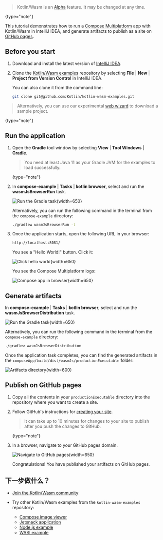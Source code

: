 [//]: # (title: 在 IntelliJ IDEA 中入门 Kotlin/Wasm)

> Kotlin/Wasm is an [Alpha](components-stability.md) feature. It may be changed at any time.
>
{type="note"}

This tutorial demonstrates how to run a [Compose Multiplatform](https://www.jetbrains.com/lp/compose-multiplatform/) 
app with Kotlin/Wasm in IntelliJ IDEA, and generate artifacts to publish as a site on [GitHub pages](https://pages.github.com/).

## Before you start

1. Download and install the latest version of [IntelliJ IDEA](https://www.jetbrains.com/idea/).
2. Clone the [Kotlin/Wasm examples](https://github.com/Kotlin/kotlin-wasm-examples/tree/main) repository 
  by selecting **File** | **New** | **Project from Version Control** in IntelliJ IDEA.

   You can also clone it from the command line:

   ```bash
   git clone git@github.com:Kotlin/kotlin-wasm-examples.git
   ```
   
> Alternatively, you can use our experimental [web wizard](https://kmp.jetbrains.com/) to download a sample project.
>
{type="note"}

## Run the application

1. Open the **Gradle** tool window by selecting **View** | **Tool Windows** | **Gradle**.

   > You need at least Java 11 as your Gradle JVM for the examples to load successfully.
   >
   {type="note"}

2. In **compose-example** | **Tasks** | **kotlin browser**, select and run the **wasmJsBrowserRun** task.

   ![Run the Gradle task](wasm-gradle-task-window.png){width=650}

    Alternatively, you can run the following command in the terminal from the `compose-example` directory:

   ```bash
   ./gradlew wasmJsBrowserRun -t
   ```

3. Once the application starts, open the following URL in your browser:

   ```bash
   http://localhost:8081/
   ```

   You see a "Hello World!" button. Click it:

   ![Click hello world](wasm-composeapp-browser-hello.png){width=650}

   You see the Compose Multiplatform logo:

   ![Compose app in browser](wasm-composeapp-browser.png){width=650}

## Generate artifacts

In **compose-example** | **Tasks** | **kotlin browser**, select and run the **wasmJsBrowserDistribution** task.

![Run the Gradle task](wasm-gradle-task-window-compose.png){width=650}

Alternatively, you can run the following command in the terminal from the `compose-example` directory:

```bash
./gradlew wasmJsBrowserDistribution
```
Once the application task completes, you can find the generated artifacts in the `composeApp/build/dist/wasmJs/productionExecutable`
folder:

![Artifacts directory](wasm-composeapp-directory.png){width=600}

## Publish on GitHub pages

1. Copy all the contents in your `productionExecutable` directory into the repository where you want to create a site.
2. Follow GitHub's instructions for [creating your site](https://docs.github.com/en/pages/getting-started-with-github-pages/creating-a-github-pages-site#creating-your-site).

   > It can take up to 10 minutes for changes to your site to publish after you push the changes to GitHub.
   >
   {type="note"}

3. In a browser, navigate to your GitHub pages domain.

   ![Navigate to GitHub pages](wasm-composeapp-github-hello.png){width=650}

   Congratulations! You have published your artifacts on GitHub pages.

## 下一步做什么？

* [Join the Kotlin/Wasm community](https://slack-chats.kotlinlang.org/c/webassembly)

* Try other Kotlin/Wasm examples from the `kotlin-wasm-examples` repository:
   * [Compose image viewer](https://github.com/Kotlin/kotlin-wasm-examples/tree/main/compose-imageviewer)
   * [Jetsnack application](https://github.com/Kotlin/kotlin-wasm-examples/tree/main/compose-jetsnack)
   * [Node.js example](https://github.com/Kotlin/kotlin-wasm-examples/tree/main/nodejs-example)
   * [WASI example](https://github.com/Kotlin/kotlin-wasm-examples/tree/main/wasi-example)